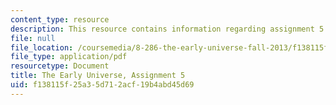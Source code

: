 ```yaml
---
content_type: resource
description: This resource contains information regarding assignment 5.
file: null
file_location: /coursemedia/8-286-the-early-universe-fall-2013/f138115f25a35d712acf19b4abd45d69_MIT8_286F13_ps5.pdf
file_type: application/pdf
resourcetype: Document
title: The Early Universe, Assignment 5
uid: f138115f-25a3-5d71-2acf-19b4abd45d69
---
```

